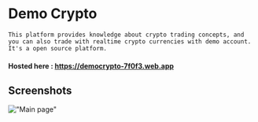 # Demo Crypto

    This platform provides knowledge about crypto trading concepts, and you can also trade with realtime crypto currencies with demo account. It's a open source platform.

#### Hosted here : https://democrypto-7f0f3.web.app

## Screenshots
!["Main page"](https://github.com/?raw=true)